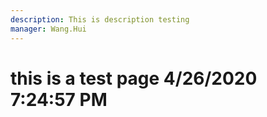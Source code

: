 ```yaml
---
description: This is description testing
manager: Wang.Hui
---
```

# this is a test page 4/26/2020 7:24:57 PM